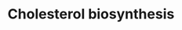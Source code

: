 ---
annotations:
- id: PW:0000454
  parent: classic metabolic pathway
  type: Pathway Ontology
  value: cholesterol biosynthetic pathway
authors:
- MaintBot
- Thomas
- Christine Chichester
- Mkutmon
- Egonw
- Eweitz
- Khanspers
citedin:
- link: PMC5727169
  title: 'Heart Failure Phenotypes Induced by Knockdown of DAPIT in Zebrafish: A New
    Insight into Mechanism of Dilated Cardiomyopathy (2017)'
- link: PMC12309373
  title: 'Cluefish: mining the dark matter of transcriptional data series with over-representation
    analysis enhanced by aggregated biological prior knowledge (2025)'
communities: []
description: 'Cholesterol is a waxy steroid metabolite found in the cell membranes
  and transported in the blood plasma of all animals. It is an essential structural
  component of mammalian cell membranes, where it is required to establish proper
  membrane permeability and fluidity. In addition, cholesterol is an important component
  for the manufacture of bile acids, steroid hormones, and several fat-soluble vitamins.
  Cholesterol is the principal sterol synthesized by animals, but small quantities
  are synthesized in other eukaryotes, such as plants and fungi. It is almost completely
  absent among prokaryotes, which include bacteria.  Source: [Wikipedia](https://en.wikipedia.org/wiki/Cholesterol)'
last-edited: 2025-02-27
ndex: null
organisms:
- Danio rerio
redirect_from:
- /index.php/Pathway:WP1387
- /instance/WP1387
- /instance/WP1387_r136922
revision: r136922
schema-jsonld:
- '@context': https://schema.org/
  '@id': https://wikipathways.github.io/pathways/WP1387.html
  '@type': Dataset
  creator:
    '@type': Organization
    name: WikiPathways
  description: 'Cholesterol is a waxy steroid metabolite found in the cell membranes
    and transported in the blood plasma of all animals. It is an essential structural
    component of mammalian cell membranes, where it is required to establish proper
    membrane permeability and fluidity. In addition, cholesterol is an important component
    for the manufacture of bile acids, steroid hormones, and several fat-soluble vitamins.
    Cholesterol is the principal sterol synthesized by animals, but small quantities
    are synthesized in other eukaryotes, such as plants and fungi. It is almost completely
    absent among prokaryotes, which include bacteria.  Source: [Wikipedia](https://en.wikipedia.org/wiki/Cholesterol)'
  keywords:
  - (S)-2,3-Epoxysqualene
  - 7-Dehydrocholesterol
  - Cholesterol
  - Dimethylallylpyrophosphate
  - Geranyl-PP
  - Lanosterin
  - Lathosterol
  - Mevalonic acid
  - Mevalonic acid 5-pyrophosphate
  - Mevalonic acid-5P
  - Squalene
  - cyp51
  - dhcr7
  - farnesyl pyrophosphate
  - fdft1
  - fdps
  - hmgcra
  - hmgcrb
  - hmgcs1
  - idi1
  - isopentenyl pyrophosphate
  - lss
  - msmol
  - mvd
  - mvk
  - nsdhl
  - pmvk
  - sc5d
  - sqlea
  license: CC0
  name: Cholesterol biosynthesis
seo: CreativeWork
title: Cholesterol biosynthesis
wpid: WP1387
---